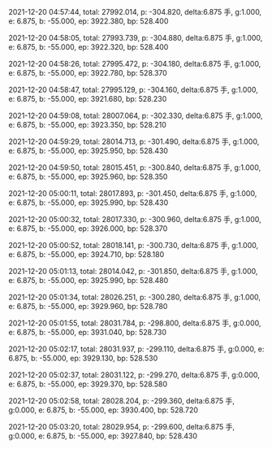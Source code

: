 2021-12-20 04:57:44, total: 27992.014, p: -304.820, delta:6.875 手, g:1.000, e: 6.875, b: -55.000, ep: 3922.380, bp: 528.400

2021-12-20 04:58:05, total: 27993.739, p: -304.880, delta:6.875 手, g:1.000, e: 6.875, b: -55.000, ep: 3922.320, bp: 528.400

2021-12-20 04:58:26, total: 27995.472, p: -304.180, delta:6.875 手, g:1.000, e: 6.875, b: -55.000, ep: 3922.780, bp: 528.370

2021-12-20 04:58:47, total: 27995.129, p: -304.160, delta:6.875 手, g:1.000, e: 6.875, b: -55.000, ep: 3921.680, bp: 528.230

2021-12-20 04:59:08, total: 28007.064, p: -302.330, delta:6.875 手, g:1.000, e: 6.875, b: -55.000, ep: 3923.350, bp: 528.210

2021-12-20 04:59:29, total: 28014.713, p: -301.490, delta:6.875 手, g:1.000, e: 6.875, b: -55.000, ep: 3925.950, bp: 528.430

2021-12-20 04:59:50, total: 28015.451, p: -300.840, delta:6.875 手, g:1.000, e: 6.875, b: -55.000, ep: 3925.960, bp: 528.350

2021-12-20 05:00:11, total: 28017.893, p: -301.450, delta:6.875 手, g:1.000, e: 6.875, b: -55.000, ep: 3925.990, bp: 528.430

2021-12-20 05:00:32, total: 28017.330, p: -300.960, delta:6.875 手, g:1.000, e: 6.875, b: -55.000, ep: 3926.000, bp: 528.370

2021-12-20 05:00:52, total: 28018.141, p: -300.730, delta:6.875 手, g:1.000, e: 6.875, b: -55.000, ep: 3924.710, bp: 528.180

2021-12-20 05:01:13, total: 28014.042, p: -301.850, delta:6.875 手, g:1.000, e: 6.875, b: -55.000, ep: 3925.990, bp: 528.480

2021-12-20 05:01:34, total: 28026.251, p: -300.280, delta:6.875 手, g:1.000, e: 6.875, b: -55.000, ep: 3929.960, bp: 528.780

2021-12-20 05:01:55, total: 28031.784, p: -298.800, delta:6.875 手, g:0.000, e: 6.875, b: -55.000, ep: 3931.040, bp: 528.730

2021-12-20 05:02:17, total: 28031.937, p: -299.110, delta:6.875 手, g:0.000, e: 6.875, b: -55.000, ep: 3929.130, bp: 528.530

2021-12-20 05:02:37, total: 28031.122, p: -299.270, delta:6.875 手, g:0.000, e: 6.875, b: -55.000, ep: 3929.370, bp: 528.580

2021-12-20 05:02:58, total: 28028.204, p: -299.360, delta:6.875 手, g:0.000, e: 6.875, b: -55.000, ep: 3930.400, bp: 528.720

2021-12-20 05:03:20, total: 28029.954, p: -299.600, delta:6.875 手, g:0.000, e: 6.875, b: -55.000, ep: 3927.840, bp: 528.430